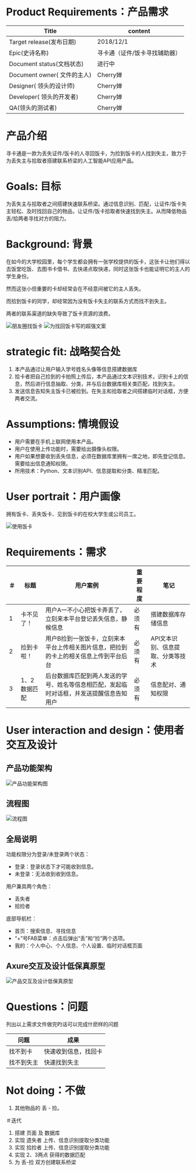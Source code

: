 # Product Requirements：产品需求

Title | content
---|---
Target release(发布日期) | 2018/12/1
Epic(史诗名称) | 寻卡通（证件/饭卡寻找辅助器）
Document status(文档状态) | 进行中
Document owner( 文件的主人) | Cherry婵
Designer( 领头的设计师) | Cherry婵
Developer( 领头的开发者) | Cherry婵
QA(领头的测试者) | Cherry婵

# 产品介绍
寻卡通是一款为丢失证件/饭卡的人寻回饭卡，为捡到饭卡的人找到失主，致力于为丢失主与拾取者搭建联系桥梁的人工智能API应用产品。

# Goals: 目标
为丢失主与拾取者之间搭建快速联系桥梁。通过信息识别、匹配，让证件/饭卡失主轻松、及时找回自己的物品，让证件/饭卡拾取者快速找到失主。从而降低物品丢/拾两者寻找对方的阻力。

# Background: 背景
在如今的大学校园里，每个学生都会拥有一张学校提供的饭卡，这张卡让他们得以去饭堂吃饭、去图书卡借书、去快递点取快递，同时这张饭卡也能证明它的主人的学生身份。

然而这张小但重要的卡却经常会在不经意间被它的主人丢失。

而拾到饭卡的同学，却经常因为没有饭卡失主的联系方式而找不到失主。

两者的联系渠道的缺失导致了饭卡资源的浪费。

![朋友圈找饭卡](https://note.youdao.com/yws/api/personal/file/97A8C3508D9044A5A44AE4F8DA476A19?method=download&shareKey=81e350318b2449f9bc8b0f8f5ba8c318)
![为找回饭卡写的超强文案](https://note.youdao.com/yws/api/personal/file/06DEE52B1BC341F1A94C58EFDA7C790A?method=download&shareKey=afc6a71820a2ced35709925dcfa6233b)

# strategic fit: 战略契合处
1. 本产品通过让用户输入学号姓名头像等信息搭建数据库
2. 拾卡者把自己捡到的卡拍照上传后，本产品通过文本识别技术，识别卡上的信息，然后进行信息抽取、分类，并与后台数据库相关类匹配，找到失主。
3. 发送信息告知失主饭卡已被捡到。在失主和拾取者之间搭建临时对话框，方便两者交流。

# Assumptions: 情境假设
- 用户需要在手机上联网使用本产品。
- 用户在使用上传功能时，需要给出摄像头权限。
- 用户如果想要收到丢失信息，必须在数据库里拥有一席之地，即先登记信息。需要给出信息通知权限。
- 所用技术：Python、文本识别API、信息提取和分类、精准匹配。

# User portrait：用户画像
拥有饭卡、丢失饭卡、见到饭卡的在校大学生或公司员工。

![使用饭卡](https://tse1-mm.cn.bing.net/th?id=OIP.TVMEb_cGdhajYYnwrB5THwHaFj&w=256&h=190&c=7&o=5&dpr=1.1&pid=1.7)

# Requirements：需求
＃ | 标题 | 用户案例 | 重要程度 | 笔记
---|---|---|---|---
1 | 卡不见了！ | 用户A一不小心把饭卡弄丢了，立刻来本平台登记丢失信息，静候信息 | 必须有 | 搭建数据库存储信息
2 | 捡到卡啦！ | 用户B捡到一张饭卡，立刻来本平台上传相关图片信息，把捡到的卡上的相关信息上传到平台后台 | 必须有 | API文本识别、信息提取、分类等技术
3 | 1、2数据匹配 | 后台数据库匹配到两人发送的学号、姓名等信息相匹配，发起临时对话框，并发送提醒信息告知用户 | 必须有 | 信息配对、通知权限

# User interaction and design：使用者交互及设计

## 产品功能架构
![产品功能架构图](https://note.youdao.com/yws/api/personal/file/EF0E2F6E2EA8436E86CB520852C3B969?method=download&shareKey=c76e893b0711646b4975dfa4d2fa0a1e)

## 流程图
![流程图](https://note.youdao.com/yws/api/personal/file/6C072CDD1CDD4192A16F3E7DD2B0DFDC?method=download&shareKey=d4ddf93ecffa5edeba7c989fe367835b)

## 全局说明
功能权限分为登录/未登录两个状态：
- 登录：登录状态下才可能收到信息。
- 未登录：无法收到收到信息。

用户兼具两个角色：
- 丢失者
- 拾捡者

底部导航栏：
- 首页：搜索信息、寻找信息
- “+”号FAB菜单：点击后弹出“丢”和“捡”两个选项。
- 我的：个人中心、个人信息、个人设置、临时对话框页面

## Axure交互及设计低保真原型
![产品交互及设计低保真原型](https://note.youdao.com/yws/api/personal/file/B72A932213974366B0A12CFB812D477A?method=download&shareKey=8e08fb597166cd11cb58102ae897a70d)

# Questions：问题
列出以上需求文件做完旳话可以完成什麽样的问题

问题 | 成果
---|---
找不到卡 | 快速收到信息，找回卡
找不到失主 | 快速找到失主

# Not doing：不做
1. 其他物品的 丢 - 捡。

＃迭代
1. 搭建 页面 及 数据库
2. 实现 遗失者 上传、信息识别提取分类功能
3. 实现 拾捡者 上传、信息识别提取分类功能
4. 实现 2、3两点 获得的数据匹配
5. 为 丢-捡 双方创建联系桥梁
